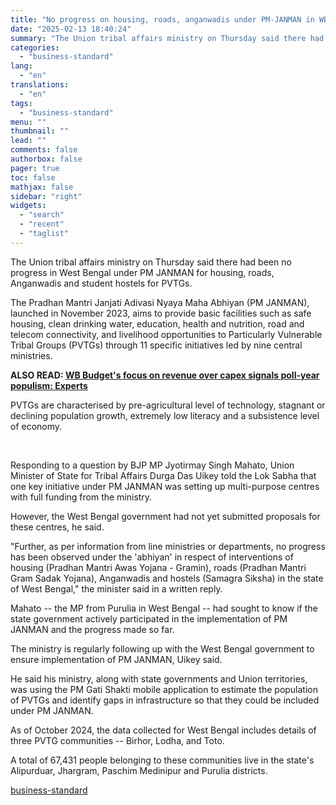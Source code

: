 ```yaml
---
title: "No progress on housing, roads, anganwadis under PM-JANMAN in WB: Centre"
date: "2025-02-13 18:40:24"
summary: "The Union tribal affairs ministry on Thursday said there had been no progress in West Bengal under PM JANMAN for housing, roads, Anganwadis and student hostels for PVTGs. The Pradhan Mantri Janjati Adivasi Nyaya Maha Abhiyan (PM JANMAN), launched in November 2023, aims to provide basic facilities such as safe..."
categories:
  - "business-standard"
lang:
  - "en"
translations:
  - "en"
tags:
  - "business-standard"
menu: ""
thumbnail: ""
lead: ""
comments: false
authorbox: false
pager: true
toc: false
mathjax: false
sidebar: "right"
widgets:
  - "search"
  - "recent"
  - "taglist"
---
```


The Union tribal affairs ministry on Thursday said there had been no progress in West Bengal under PM JANMAN for housing, roads, Anganwadis and student hostels for PVTGs.

The Pradhan Mantri Janjati Adivasi Nyaya Maha Abhiyan (PM JANMAN), launched in November 2023, aims to provide basic facilities such as safe housing, clean drinking water, education, health and nutrition, road and telecom connectivity, and livelihood opportunities to Particularly Vulnerable Tribal Groups (PVTGs) through 11 specific initiatives led by nine central ministries. 

**ALSO READ: [WB Budget's focus on revenue over capex signals poll-year populism: Experts](/politics/wb-budget-s-focus-on-revenue-over-capex-signals-poll-year-populism-experts-125021300726_1.html)**

PVTGs are characterised by pre-agricultural level of technology, stagnant or declining population growth, extremely low literacy and a subsistence level of economy.

 

Responding to a question by BJP MP Jyotirmay Singh Mahato, Union Minister of State for Tribal Affairs Durga Das Uikey told the Lok Sabha that one key initiative under PM JANMAN was setting up multi-purpose centres with full funding from the ministry.

However, the West Bengal government had not yet submitted proposals for these centres, he said.

"Further, as per information from line ministries or departments, no progress has been observed under the 'abhiyan' in respect of interventions of housing (Pradhan Mantri Awas Yojana - Gramin), roads (Pradhan Mantri Gram Sadak Yojana), Anganwadis and hostels (Samagra Siksha) in the state of West Bengal," the minister said in a written reply.

Mahato -- the MP from Purulia in West Bengal -- had sought to know if the state government actively participated in the implementation of PM JANMAN and the progress made so far.

The ministry is regularly following up with the West Bengal government to ensure implementation of PM JANMAN, Uikey said.

He said his ministry, along with state governments and Union territories, was using the PM Gati Shakti mobile application to estimate the population of PVTGs and identify gaps in infrastructure so that they could be included under PM JANMAN.

As of October 2024, the data collected for West Bengal includes details of three PVTG communities -- Birhor, Lodha, and Toto.

A total of 67,431 people belonging to these communities live in the state's Alipurduar, Jhargram, Paschim Medinipur and Purulia districts.

[business-standard](https://www.business-standard.com/india-news/no-progress-on-housing-roads-anganwadis-under-pm-janman-in-wb-centre-125021300881_1.html)
